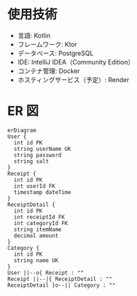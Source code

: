 # 使用技術

- 言語: Kotlin
- フレームワーク: Ktor
- データベース: PostgreSQL
- IDE: IntelliJ IDEA（Community Edition）
- コンテナ管理: Docker
- ホスティングサービス（予定）: Render

# ER 図
```mermaid
erDiagram
User {
  int id PK
  string userName UK
  string password
  string salt
}
Receipt {
  int id PK
  int userId FK
  timestamp dateTime
}
ReceiptDetail {
  int id PK
  int receiptId FK
  int categoryId FK
  string itemName
  decimal amount
}
Category {
  int id PK
  string name UK
}
User ||--o{ Receipt : ""
Receipt ||--|{ ReceiptDetail : ""
ReceiptDetail }o--|| Category : ""
```
